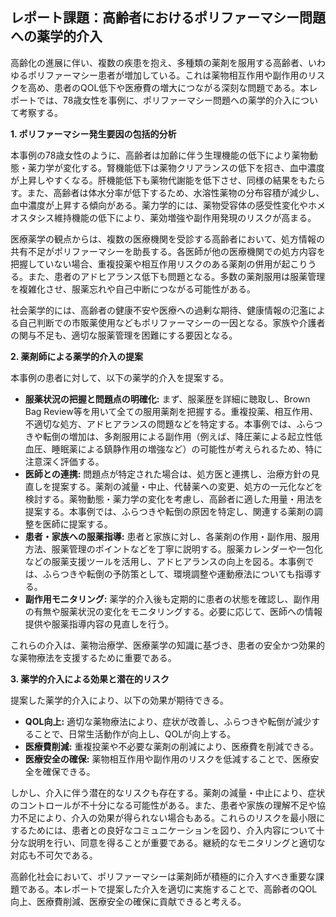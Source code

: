 ## レポート課題：高齢者におけるポリファーマシー問題への薬学的介入

高齢化の進展に伴い、複数の疾患を抱え、多種類の薬剤を服用する高齢者、いわゆるポリファーマシー患者が増加している。これは薬物相互作用や副作用のリスクを高め、患者のQOL低下や医療費の増大につながる深刻な問題である。本レポートでは、78歳女性を事例に、ポリファーマシー問題への薬学的介入について考察する。

**1. ポリファーマシー発生要因の包括的分析**

本事例の78歳女性のように、高齢者は加齢に伴う生理機能の低下により薬物動態・薬力学が変化する。腎機能低下は薬物クリアランスの低下を招き、血中濃度が上昇しやすくなる。肝機能低下も薬物代謝能を低下させ、同様の結果をもたらす。また、高齢者は体水分率が低下するため、水溶性薬物の分布容積が減少し、血中濃度が上昇する傾向がある。薬力学的には、薬物受容体の感受性変化やホメオスタシス維持機能の低下により、薬効増強や副作用発現のリスクが高まる。

医療薬学の観点からは、複数の医療機関を受診する高齢者において、処方情報の共有不足がポリファーマシーを助長する。各医師が他の医療機関での処方内容を把握していない場合、重複投薬や相互作用リスクのある薬剤の併用が起こりうる。また、患者のアドヒアランス低下も問題となる。多数の薬剤服用は服薬管理を複雑化させ、服薬忘れや自己中断につながる可能性がある。

社会薬学的には、高齢者の健康不安や医療への過剰な期待、健康情報の氾濫による自己判断での市販薬使用などもポリファーマシーの一因となる。家族や介護者の関与不足も、適切な服薬管理を困難にする要因となる。

**2. 薬剤師による薬学的介入の提案**

本事例の患者に対して、以下の薬学的介入を提案する。

* **服薬状況の把握と問題点の明確化:** まず、服薬歴を詳細に聴取し、Brown Bag Review等を用いて全ての服用薬剤を把握する。重複投薬、相互作用、不適切な処方、アドヒアランスの問題などを特定する。本事例では、ふらつきや転倒の増加は、多剤服用による副作用（例えば、降圧薬による起立性低血圧、睡眠薬による鎮静作用の増強など）の可能性が考えられるため、特に注意深く評価する。
* **医師との連携:** 問題点が特定された場合は、処方医と連携し、治療方針の見直しを提案する。薬剤の減量・中止、代替薬への変更、処方の一元化などを検討する。薬物動態・薬力学の変化を考慮し、高齢者に適した用量・用法を提案する。本事例では、ふらつきや転倒の原因を特定し、関連する薬剤の調整を医師に提案する。
* **患者・家族への服薬指導:** 患者と家族に対し、各薬剤の作用・副作用、服用方法、服薬管理のポイントなどを丁寧に説明する。服薬カレンダーや一包化などの服薬支援ツールを活用し、アドヒアランスの向上を図る。本事例では、ふらつきや転倒の予防策として、環境調整や運動療法についても指導する。
* **副作用モニタリング:** 薬学的介入後も定期的に患者の状態を確認し、副作用の有無や服薬状況の変化をモニタリングする。必要に応じて、医師への情報提供や服薬指導内容の見直しを行う。

これらの介入は、薬物治療学、医療薬学の知識に基づき、患者の安全かつ効果的な薬物療法を支援するために重要である。

**3. 薬学的介入による効果と潜在的リスク**

提案した薬学的介入により、以下の効果が期待できる。

* **QOL向上:** 適切な薬物療法により、症状が改善し、ふらつきや転倒が減少することで、日常生活動作が向上し、QOLが向上する。
* **医療費削減:** 重複投薬や不必要な薬剤の削減により、医療費を削減できる。
* **医療安全の確保:** 薬物相互作用や副作用のリスクを低減することで、医療安全を確保できる。

しかし、介入に伴う潜在的なリスクも存在する。薬剤の減量・中止により、症状のコントロールが不十分になる可能性がある。また、患者や家族の理解不足や協力不足により、介入の効果が得られない場合もある。これらのリスクを最小限にするためには、患者との良好なコミュニケーションを図り、介入内容について十分な説明を行い、同意を得ることが重要である。継続的なモニタリングと適切な対応も不可欠である。

高齢化社会において、ポリファーマシーは薬剤師が積極的に介入すべき重要な課題である。本レポートで提案した介入を適切に実施することで、高齢者のQOL向上、医療費削減、医療安全の確保に貢献できると考える。
